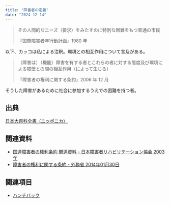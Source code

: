```yaml
---
title: "障害者の定義"
date: "2024-12-14"
---
```

> その人間的なニーズ（要求）をみたすのに特別な困難をもつ普通の市民
> 
> 『国際障害者年行動計画』1980 年

以下、カッコは私による注釈。環境との相互作用について言及がある。

> （障害は）（機能）障害を有する者とこれらの者に対する態度及び環境による障壁との間の相互作用（によって生じる）
> 
> 『障害者の権利に関する条約』2006 年 12 月

そうした障害があるために社会に参加するうえでの困難を持つ者。

## 出典

[日本大百科全書（ニッポニカ）](https://kotobank.jp/word/%E9%9A%9C%E5%AE%B3%E8%80%85-530785#w-1545203)

## 関連資料

- [国連障害者の権利条約 関連資料 - 日本障害者リハビリテーション協会 2003年](https://www.jsrpd.jp/wp-content/uploads/2019/12/2003houkoku.pdf)
- [障害者の権利に関する条約 - 外務省 2014年01月30日](https://www.mofa.go.jp/mofaj/fp/hr_ha/page22_000899.html)


## 関連項目

- [ハンチバック](20241214-hunchback.md)